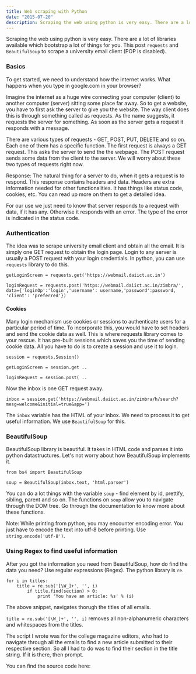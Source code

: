 ```yaml
---
title: Web scraping with Python
date: "2015-07-20"
description: Scraping the web using python is very easy. There are a lot of libraries available which bootstrap a lot of things for you. This post  uses requests and BeautifulSoup to scrape a university email client (POP is disabled).
---
```


Scraping the web using python is very easy. There are a lot of libraries available which bootstrap a lot of things for you. This post `requests` and `BeautifulSoup` to scrape a university email client (POP is disabled).

### Basics

To get started, we need to understand how the internet works. What happens when you type in google.com in your browser?

Imagine the internet as a huge wire connecting your computer (client) to another computer (server) sitting some place far away. So to get a website, you have to first ask the server to give you the website. The way client does this is through something called as requests. As the name suggests, it requests the server for something. As soon as the server gets a request it responds with a message.

There are various types of requests - GET, POST, PUT, DELETE and so on. Each one of them has a specific function. The first request is always a GET request. This asks the server to send the the webpage. The POST request sends some data from the client to the server. We will worry about these two types of requests right now.

Response: The natural thing for a server to do, when it gets a request is to respond. This response contains headers and data. Headers are extra information needed for other functionalities. It has things like status code, cookies, etc. You can read up more on them to get a detailed idea.

For our use we just need to know that server responds to a request with data, if it has any. Otherwise it responds with an error. The type of the error is indicated in the status code.

### Authentication

The idea was to scrape university email client and obtain all the email. It is simply one GET request to obtain the login page. Login to any server is usually a POST request with your login credentials. In python, you can use `requests` library to do this.

`getLoginScreen = requests.get('https://webmail.daiict.ac.in')`

`loginRequest = requests.post('https://webmail.daiict.ac.in/zimbra/', data={'loginOp':'login','username': username,'password':password, 'client': 'preferred'})`

#### Cookies

Many login mechanism use cookies or sessions to authenticate users for a particular period of time. To incorporate this, you would have to set headers and send the cookie data as well. This is where requests library comes to your rescue. It has pre-built sessions which saves you the time of sending cookie data. All you have to do is to create a session and use it to login.

`session = requests.Session()`

`getLoginScreen = session.get ..`

`loginRequest = session.post( ..`

Now the inbox is one GET request away.

`inbox = session.get('https://webmail.daiict.ac.in/zimbra/h/search?mesg=welcome&initial=true&app=')`

The `inbox` variable has the HTML of your inbox. We need to process it to get useful information. We use `BeautifulSoup` for this.

### BeautifulSoup

BeautifulSoup library is beautiful. It takes in HTML code and parses it into python datastructures. Let's not worry about how BeautifulSoup implements it.

`from bs4 import BeautifulSoup`

`soup = BeautifulSoup(inbox.text, 'html.parser')`

You can do a lot things with the variable `soup` - find element by id, prettify, sibling, parent and so on. The functions on `soup` allow you to navigate through the DOM tree. Go through the documentation to know more about these functions.

Note: While printing from python, you may encounter encoding error. You just have to encode the text into utf-8 before printing. Use `string.encode('utf-8')`.

### Using Regex to find useful information

After you got the information you need from BeautifulSoup, how do find the data you need? Use regular expressions (Regex). The python library is `re`.

    for i in titles:
        title = re.sub('[\W_]+', '', i)
            if title.find(section) > 0:
                print 'You have an article: %s' % (i)

The above snippet, navigates thorugh the titles of all emails.

`title = re.sub('[\W_]+', '', i)` removes all non-alphanumeric characters and whitespaces from the titles.

The script I wrote was for the college magazine editors, who had to navigate through all the emails to find a new article submitted to their respective section. So all I had to do was to find their section in the title string. If it is there, then prompt.

You can find the source code here:
